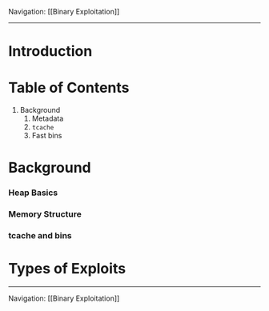 Navigation: [[Binary Exploitation]]

---
# Introduction

# Table of Contents
1. Background
	1. Metadata
	2. `tcache`
	3. Fast bins

# Background
### Heap Basics
### Memory Structure
### tcache and bins
# Types of Exploits



---
Navigation: [[Binary Exploitation]]